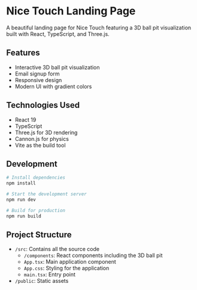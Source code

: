 # Nice Touch Landing Page

A beautiful landing page for Nice Touch featuring a 3D ball pit visualization built with React, TypeScript, and Three.js.

## Features

- Interactive 3D ball pit visualization
- Email signup form
- Responsive design
- Modern UI with gradient colors

## Technologies Used

- React 19
- TypeScript
- Three.js for 3D rendering
- Cannon.js for physics
- Vite as the build tool

## Development

```bash
# Install dependencies
npm install

# Start the development server
npm run dev

# Build for production
npm run build
```

## Project Structure

- `/src`: Contains all the source code
  - `/components`: React components including the 3D ball pit
  - `App.tsx`: Main application component
  - `App.css`: Styling for the application
  - `main.tsx`: Entry point
- `/public`: Static assets